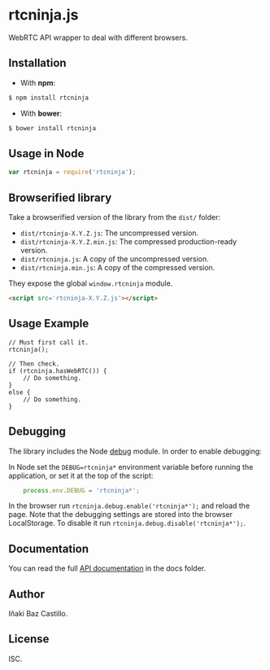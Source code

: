 # rtcninja.js

WebRTC API wrapper to deal with different browsers.


## Installation

* With **npm**:

```bash
$ npm install rtcninja
```

* With **bower**:

```bash
$ bower install rtcninja
```

## Usage in Node

```javascript
var rtcninja = require('rtcninja');
```


## Browserified library

Take a browserified version of the library from the `dist/` folder:

* `dist/rtcninja-X.Y.Z.js`: The uncompressed version.
* `dist/rtcninja-X.Y.Z.min.js`: The compressed production-ready version.
* `dist/rtcninja.js`: A copy of the uncompressed version.
* `dist/rtcninja.min.js`: A copy of the compressed version.

They expose the global `window.rtcninja` module.

```html
<script src='rtcninja-X.Y.Z.js'></script>
```


## Usage Example

    // Must first call it.
    rtcninja();
    
    // Then check.
    if (rtcninja.hasWebRTC()) {
        // Do something.
    }
    else {
        // Do something.
    }


## Debugging

The library includes the Node [debug](https://github.com/visionmedia/debug) module. In order to enable debugging:

In Node set the `DEBUG=rtcninja*` environment variable before running the application, or set it at the top of the script:

```javascript
    process.env.DEBUG = 'rtcninja*';
```

In the browser run `rtcninja.debug.enable('rtcninja*');` and reload the page. Note that the debugging settings are stored into the browser LocalStorage. To disable it run `rtcninja.debug.disable('rtcninja*');`.


## Documentation

You can read the full [API documentation](docs/index.md) in the docs folder.


## Author

Iñaki Baz Castillo.


## License

ISC.
